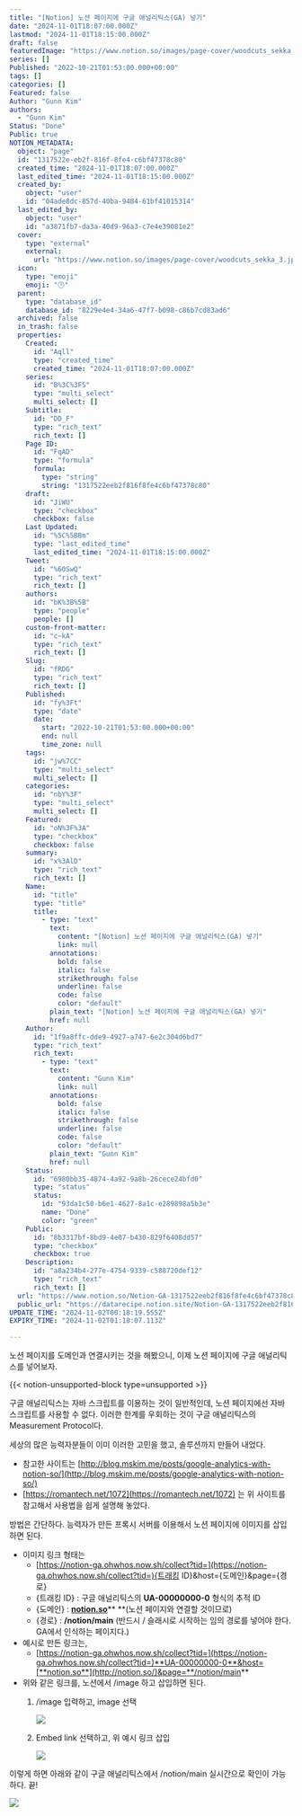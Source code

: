 ```yaml
---
title: "[Notion] 노션 페이지에 구글 애널리틱스(GA) 넣기"
date: "2024-11-01T18:07:00.000Z"
lastmod: "2024-11-01T18:15:00.000Z"
draft: false
featuredImage: "https://www.notion.so/images/page-cover/woodcuts_sekka_3.jpg"
series: []
Published: "2022-10-21T01:53:00.000+00:00"
tags: []
categories: []
Featured: false
Author: "Gunn Kim"
authors:
  - "Gunn Kim"
Status: "Done"
Public: true
NOTION_METADATA:
  object: "page"
  id: "1317522e-eb2f-816f-8fe4-c6bf47378c80"
  created_time: "2024-11-01T18:07:00.000Z"
  last_edited_time: "2024-11-01T18:15:00.000Z"
  created_by:
    object: "user"
    id: "04ade8dc-857d-40ba-9484-61bf41015314"
  last_edited_by:
    object: "user"
    id: "a3871fb7-da3a-40d9-96a3-c7e4e39081e2"
  cover:
    type: "external"
    external:
      url: "https://www.notion.so/images/page-cover/woodcuts_sekka_3.jpg"
  icon:
    type: "emoji"
    emoji: "🕒"
  parent:
    type: "database_id"
    database_id: "8229e4e4-34a6-47f7-b098-c86b7cd83ad6"
  archived: false
  in_trash: false
  properties:
    Created:
      id: "Aqll"
      type: "created_time"
      created_time: "2024-11-01T18:07:00.000Z"
    series:
      id: "B%3C%3FS"
      type: "multi_select"
      multi_select: []
    Subtitle:
      id: "DD_F"
      type: "rich_text"
      rich_text: []
    Page ID:
      id: "FqAD"
      type: "formula"
      formula:
        type: "string"
        string: "1317522eeb2f816f8fe4c6bf47378c80"
    draft:
      id: "JiWU"
      type: "checkbox"
      checkbox: false
    Last Updated:
      id: "%5C%5BBm"
      type: "last_edited_time"
      last_edited_time: "2024-11-01T18:15:00.000Z"
    Tweet:
      id: "%60SwQ"
      type: "rich_text"
      rich_text: []
    authors:
      id: "bK%3B%5B"
      type: "people"
      people: []
    custom-front-matter:
      id: "c~kA"
      type: "rich_text"
      rich_text: []
    Slug:
      id: "fRDG"
      type: "rich_text"
      rich_text: []
    Published:
      id: "fy%3Ft"
      type: "date"
      date:
        start: "2022-10-21T01:53:00.000+00:00"
        end: null
        time_zone: null
    tags:
      id: "jw%7CC"
      type: "multi_select"
      multi_select: []
    categories:
      id: "nbY%3F"
      type: "multi_select"
      multi_select: []
    Featured:
      id: "oN%3F%3A"
      type: "checkbox"
      checkbox: false
    summary:
      id: "x%3AlD"
      type: "rich_text"
      rich_text: []
    Name:
      id: "title"
      type: "title"
      title:
        - type: "text"
          text:
            content: "[Notion] 노션 페이지에 구글 애널리틱스(GA) 넣기"
            link: null
          annotations:
            bold: false
            italic: false
            strikethrough: false
            underline: false
            code: false
            color: "default"
          plain_text: "[Notion] 노션 페이지에 구글 애널리틱스(GA) 넣기"
          href: null
    Author:
      id: "1f9a8ffc-dde9-4927-a747-6e2c304d6bd7"
      type: "rich_text"
      rich_text:
        - type: "text"
          text:
            content: "Gunn Kim"
            link: null
          annotations:
            bold: false
            italic: false
            strikethrough: false
            underline: false
            code: false
            color: "default"
          plain_text: "Gunn Kim"
          href: null
    Status:
      id: "6980bb35-4874-4a92-9a8b-26cece24bfd0"
      type: "status"
      status:
        id: "93da1c50-b6e1-4627-8a1c-e289898a5b3e"
        name: "Done"
        color: "green"
    Public:
      id: "8b3317bf-8bd9-4e07-b430-829f6408dd57"
      type: "checkbox"
      checkbox: true
    Description:
      id: "a8a234b4-277e-4754-9339-c588720def12"
      type: "rich_text"
      rich_text: []
  url: "https://www.notion.so/Notion-GA-1317522eeb2f816f8fe4c6bf47378c80"
  public_url: "https://datarecipe.notion.site/Notion-GA-1317522eeb2f816f8fe4c6bf47378c80"
UPDATE_TIME: "2024-11-02T00:18:19.555Z"
EXPIRY_TIME: "2024-11-02T01:18:07.113Z"

---
```



노션 페이지를 도메인과 연결시키는 것을 해봤으니, 이제 노션 페이지에 구글 애널리틱스를 넣어보자.


{{< notion-unsupported-block type=unsupported >}}


구글 애널리틱스는 자바 스크립트를 이용하는 것이 일반적인데, 노션 페이지에선 자바 스크립트를 사용할 수 없다. 이러한 한계를 우회하는 것이 구글 애널리틱스의 Measurement Protocol다.


세상의 많은 능력자분들이 이미 이러한 고민을 했고, 솔루션까지 만들어 내었다.

- 참고한 사이트는 [http://blog.mskim.me/posts/google-analytics-with-notion-so/](http://blog.mskim.me/posts/google-analytics-with-notion-so/)
- [https://romantech.net/1072](https://romantech.net/1072) 는 위 사이트를 참고해서 사용법을 쉽게 설명해 놓았다.

방법은 간단하다. 능력자가 만든 프록시 서버를 이용해서 노션 페이지에 이미지를 삽입하면 된다.

- 이미지 링크 형태는
	- [https://notion-ga.ohwhos.now.sh/collect?tid=](https://notion-ga.ohwhos.now.sh/collect?tid=){트래킹 ID}&host={도메인}&page={경로}
	- {트래킹 ID} :  구글 애널리틱스의 **UA-00000000-0** 형식의 추적 ID
	- {도메인} : [**notion.so**](http://notion.so/)** **(노션 페이지와 연결할 것이므로)
	- {경로} : **/notion/main** (반드시 / 슬래시로 시작하는 임의 경로를 넣어야 한다. GA에서 인식하는 페이지다.)
- 예시로 만든 링크는,
	- [https://notion-ga.ohwhos.now.sh/collect?tid=](https://notion-ga.ohwhos.now.sh/collect?tid=)**UA-00000000-0**&host=[**notion.so**](http://notion.so/)&page=**/notion/main**
- 위와 같은 링크를, 노션에서 /image 하고 삽입하면 된다.
	1. /image 입력하고, image 선택

		![](https://prod-files-secure.s3.us-west-2.amazonaws.com/94f51666-273a-443d-bf89-42827b5b6876/375330ee-0316-46a9-86bb-3f324b52ada2/Untitled.png?X-Amz-Algorithm=AWS4-HMAC-SHA256&X-Amz-Content-Sha256=UNSIGNED-PAYLOAD&X-Amz-Credential=AKIAT73L2G45GO43JXI4%2F20241102%2Fus-west-2%2Fs3%2Faws4_request&X-Amz-Date=20241102T001808Z&X-Amz-Expires=3600&X-Amz-Signature=ed65e68ea0ca0d9f0a2f0aeab355f870e226b6c1119b9f820086ab19b41f85f1&X-Amz-SignedHeaders=host&x-id=GetObject)

	1. Embed link 선택하고, 위 예시 링크 삽입

		![](https://prod-files-secure.s3.us-west-2.amazonaws.com/94f51666-273a-443d-bf89-42827b5b6876/5ec12e1a-ad69-4cc6-9ae0-47abbfdeb320/Untitled.png?X-Amz-Algorithm=AWS4-HMAC-SHA256&X-Amz-Content-Sha256=UNSIGNED-PAYLOAD&X-Amz-Credential=AKIAT73L2G45GO43JXI4%2F20241102%2Fus-west-2%2Fs3%2Faws4_request&X-Amz-Date=20241102T001808Z&X-Amz-Expires=3600&X-Amz-Signature=19594c5c02e46519b5f373f52293212ce470508e8f0784f54fd849bca1d9bfee&X-Amz-SignedHeaders=host&x-id=GetObject)


이렇게 하면 아래와 같이 구글 애널리틱스에서 /notion/main 실시간으로 확인이 가능하다. 끝!


![](https://prod-files-secure.s3.us-west-2.amazonaws.com/94f51666-273a-443d-bf89-42827b5b6876/c38ef405-499b-4311-9bae-e079db68a063/Untitled.png?X-Amz-Algorithm=AWS4-HMAC-SHA256&X-Amz-Content-Sha256=UNSIGNED-PAYLOAD&X-Amz-Credential=AKIAT73L2G45GO43JXI4%2F20241102%2Fus-west-2%2Fs3%2Faws4_request&X-Amz-Date=20241102T001807Z&X-Amz-Expires=3600&X-Amz-Signature=43f4a015413bff770effdc7d256e15f442acfc00781127e30bd1abb4f931215b&X-Amz-SignedHeaders=host&x-id=GetObject)


